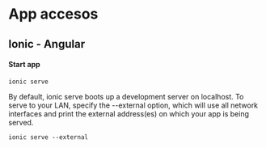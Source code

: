 # App accesos

## Ionic - Angular

#### Start app
```console
ionic serve
```
By default, ionic serve boots up a development server on localhost. To serve to your LAN, specify the --external option, which will use all network interfaces and print the external address(es) on which your app is being served.
```console
ionic serve --external
```